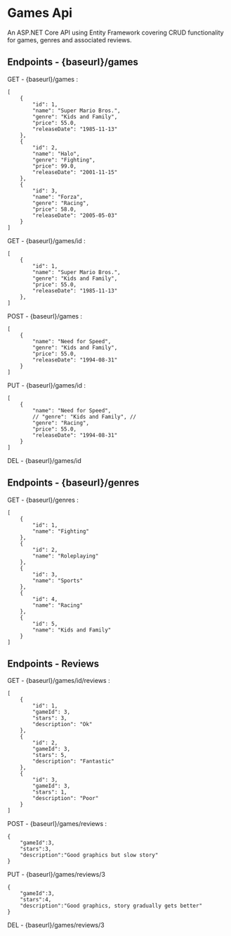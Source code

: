 # Games Api
An ASP.NET Core API using Entity Framework covering CRUD functionality for games, genres and associated reviews.

## Endpoints - {baseurl}/games

GET - {baseurl}/games :

```
[
    {
        "id": 1,
        "name": "Super Mario Bros.",
        "genre": "Kids and Family",
        "price": 55.0,
        "releaseDate": "1985-11-13"
    },
    {
        "id": 2,
        "name": "Halo",
        "genre": "Fighting",
        "price": 99.0,
        "releaseDate": "2001-11-15"
    },
    {
        "id": 3,
        "name": "Forza",
        "genre": "Racing",
        "price": 58.0,
        "releaseDate": "2005-05-03"
    }
]
```

GET - {baseurl}/games/id :

```
[
    {
        "id": 1,
        "name": "Super Mario Bros.",
        "genre": "Kids and Family",
        "price": 55.0,
        "releaseDate": "1985-11-13"
    },
]
```

POST - {baseurl}/games :

```
[
    {
        "name": "Need for Speed",
        "genre": "Kids and Family",
        "price": 55.0,
        "releaseDate": "1994-08-31"
    }
]
```

PUT - {baseurl}/games/id :

```
[
    {
        "name": "Need for Speed",
        // "genre": "Kids and Family", //
        "genre": "Racing",
        "price": 55.0,
        "releaseDate": "1994-08-31"
    }
]
```

DEL - {baseurl}/games/id

## Endpoints - {baseurl}/genres

GET - {baseurl}/genres :

```
[
    {
        "id": 1,
        "name": "Fighting"
    },
    {
        "id": 2,
        "name": "Roleplaying"
    },
    {
        "id": 3,
        "name": "Sports"
    },
    {
        "id": 4,
        "name": "Racing"
    },
    {
        "id": 5,
        "name": "Kids and Family"
    }
]
```
## Endpoints - Reviews

GET - {baseurl}/games/id/reviews :

```
[
    {
        "id": 1,
        "gameId": 3,
        "stars": 3,
        "description": "Ok"
    },
    {
        "id": 2,
        "gameId": 3,
        "stars": 5,
        "description": "Fantastic"
    },
    {
        "id": 3,
        "gameId": 3,
        "stars": 1,
        "description": "Poor"
    }
]
```

POST - {baseurl}/games/reviews :

```
{
    "gameId":3,
    "stars":3,
    "description":"Good graphics but slow story"
}
```

PUT - {baseurl}/games/reviews/3

```
{
    "gameId":3,
    "stars":4,
    "description":"Good graphics, story gradually gets better"
}
```
DEL - {baseurl}/games/reviews/3
